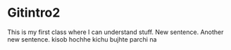 # Gitintro2
This is my first class where I can understand stuff.
New sentence.
Another new sentence.
kisob hochhe kichu bujhte parchi na
